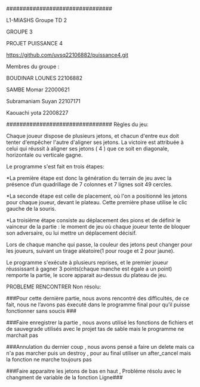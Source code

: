 ################################

L1-MIASHS Groupe TD 2

GROUPE 3

PROJET PUISSANCE 4   

https://github.com/uvsq22106882/puissance4.git 

Membres du groupe : 

  BOUDINAR LOUNES   22106882

  SAMBE Momar       22000621

  Subramaniam Suyan 22107171

  Kaouachi yota     22008227

################################
Règles du jeu:

Chaque joueur dispose de plusieurs jetons, et chacun d'entre eux doit tenter d'empêcher l'autre d'aligner ses jetons. La victoire est attribuée à celui qui réussit à aligner ses jetons ( 4 ) que ce soit en diagonale, horizontale ou verticale gagne.

Le programme s'est fait en trois étapes:

*La première étape est donc la génération du terrain de jeu avec la présence d’un quadrillage de 7 colonnes et 7 lignes soit 49 cercles.  

*La seconde étape est celle de placement, où l'on a positionné les jetons pour chaque joueur, devant le plateau. Cette première phase utilise le clic gauche de la souris.

*La troisième étape consiste au déplacement des pions et de définir le vainceur de la partie : le moment de jeu où chaque joueur tente de bloquer son adversaire, ou lui mettre un déplacement décisif.

Lors de chaque manche qui passe, la couleur des jetons peut changer pour les joueurs, suivant un tirage aléatoire(1 pour rouge et 2 pour jaune).

Le programme s'exécute à plusieurs reprises, et le premier joueur réussissant à gagner 3 points(chaque manche est égale a un point) remporte la partie, le score apparait au-dessus du plateau de jeu.


PROBLEME RENCONTRER Non résolu:

###Pour cette dernière partie, nous avons rencontré des difficultés, de ce fait, nous ne l’avons pas éxecuté dans le programme final pour qu’il puisse fonctionner sans soucis ###


###Faire enregistrer la partie , nous avons utilisé les fonctions de fichiers et de sauvegrade utilisés avec le projet tas de sable mais le programme ne marchait pas 

###Annulation du dernier coup , nous avons pensé a faire un delete mais ca n'a pas marcher puis un destroy , pour au final utiliser un after_cancel mais la fonction ne marche toujours pas 

###Faire apparaitre les jetons de bas en haut , Probléme résolu avec le changment de variable de la fonction Ligne###
